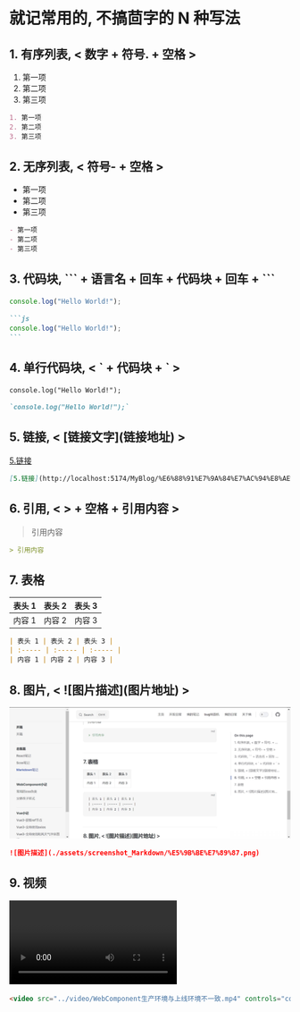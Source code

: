 # 就记常用的, 不搞茴字的 N 种写法

## 1. 有序列表, < 数字 + 符号. + 空格 >

1. 第一项
2. 第二项
3. 第三项

```md
1. 第一项
2. 第二项
3. 第三项
```

## 2. 无序列表, < 符号- + 空格 >

- 第一项
- 第二项
- 第三项

```md
- 第一项
- 第二项
- 第三项
```

## 3. 代码块, \``` + 语言名 + 回车 + 代码块 + 回车 + \```

```js
console.log("Hello World!");
```

````md
```js
console.log("Hello World!");
```
````

## 4. 单行代码块, < \` + 代码块 + \` >

`console.log("Hello World!");`

```md
`console.log("Hello World!");`
```

## 5. 链接, < \[链接文字\](链接地址) >

[5.链接](http://localhost:5174/MyBlog/%E6%88%91%E7%9A%84%E7%AC%94%E8%AE%B0/Markdown.html#_5-%E9%93%BE%E6%8E%A5-%E9%93%BE%E6%8E%A5%E6%96%87%E5%AD%97-%E9%93%BE%E6%8E%A5%E5%9C%B0%E5%9D%80)

```md
[5.链接](http://localhost:5174/MyBlog/%E6%88%91%E7%9A%84%E7%AC%94%E8%AE%B0/Markdown.html#\_5-%E9%93%BE%E6%8E%A5-%E9%93%BE%E6%8E%A5%E6%96%87%E5%AD%97-%E9%93%BE%E6%8E%A5%
```

## 6. 引用, < \> + 空格 + 引用内容 >

> 引用内容

```md
> 引用内容
```

## 7. 表格

| 表头 1 | 表头 2 | 表头 3 |
| :----- | :----- | :----- |
| 内容 1 | 内容 2 | 内容 3 |

```md
| 表头 1 | 表头 2 | 表头 3 |
| :----- | :----- | :----- |
| 内容 1 | 内容 2 | 内容 3 |
```

## 8. 图片, < \!\[图片描述\]\(图片地址\) >

![图片描述](./assets/screenshot_Markdown/%E5%9B%BE%E7%89%87.png)

```md
![图片描述](./assets/screenshot_Markdown/%E5%9B%BE%E7%89%87.png)
```

## 9. 视频

<video src="../video/WebComponent生产环境与上线环境不一致.mp4" controls="controls"></video>

```md
<video src="../video/WebComponent生产环境与上线环境不一致.mp4" controls="controls"></video>
```
